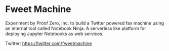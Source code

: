 # Fweet Machine

Experiment by Proof Zero, Inc. to build a Twitter powered fax machine using an internal tool called Notebook Ninja. A serverless like platform for deploying Jupyter Notebooks as web services.

Twitter: https://twitter.com/fweetmachine
